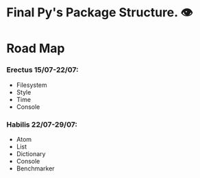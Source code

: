 # Final Py's Package Structure. 👁️

# Road Map

### Erectus 15/07-22/07:
* Filesystem
* Style
* Time
* Console

### Habilis 22/07-29/07:
* Atom
* List
* Dictionary
* Console
* Benchmarker
